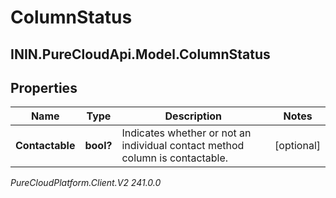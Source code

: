 # ColumnStatus

## ININ.PureCloudApi.Model.ColumnStatus

## Properties

|Name | Type | Description | Notes|
|------------ | ------------- | ------------- | -------------|
| **Contactable** | **bool?** | Indicates whether or not an individual contact method column is contactable. | [optional] |



_PureCloudPlatform.Client.V2 241.0.0_
